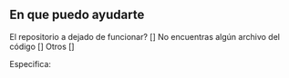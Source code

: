 ## En que puedo ayudarte
El repositorio a dejado de funcionar? []
No encuentras algún archivo del código []
Otros []

Especifica:
